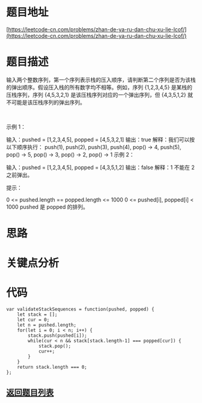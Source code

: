 # 题目地址

[https://leetcode-cn.com/problems/zhan-de-ya-ru-dan-chu-xu-lie-lcof/](https://leetcode-cn.com/problems/zhan-de-ya-ru-dan-chu-xu-lie-lcof/)

# 题目描述
输入两个整数序列，第一个序列表示栈的压入顺序，请判断第二个序列是否为该栈的弹出顺序。假设压入栈的所有数字均不相等。例如，序列 {1,2,3,4,5} 是某栈的压栈序列，序列 {4,5,3,2,1} 是该压栈序列对应的一个弹出序列，但 {4,3,5,1,2} 就不可能是该压栈序列的弹出序列。

 

示例 1：

输入：pushed = [1,2,3,4,5], popped = [4,5,3,2,1]
输出：true
解释：我们可以按以下顺序执行：
push(1), push(2), push(3), push(4), pop() -> 4,
push(5), pop() -> 5, pop() -> 3, pop() -> 2, pop() -> 1
示例 2：

输入：pushed = [1,2,3,4,5], popped = [4,3,5,1,2]
输出：false
解释：1 不能在 2 之前弹出。
 

提示：

0 <= pushed.length == popped.length <= 1000
0 <= pushed[i], popped[i] < 1000
pushed 是 popped 的排列。

# 思路

# 关键点分析

# 代码
    var validateStackSequences = function(pushed, popped) {
        let stack = [];
        let cur = 0;
        let n = pushed.length;
        for(let i = 0; i < n; i++) {
            stack.push(pushed[i]);
            while(cur < n && stack[stack.length-1] === popped[cur]) {
                stack.pop();
                cur++;
            }
        }
        return stack.length === 0;
    };
## [返回题目列表](../../README.md)